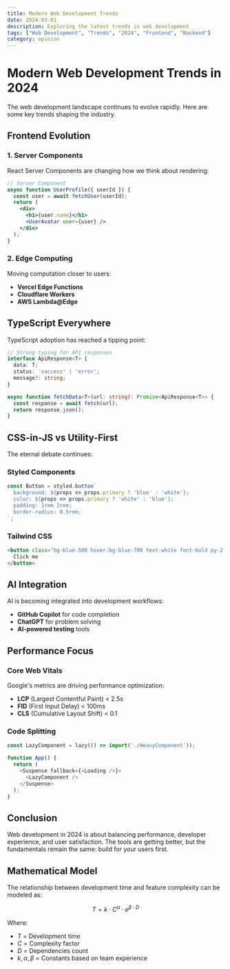 ```yaml
---
title: Modern Web Development Trends
date: 2024-03-01
description: Exploring the latest trends in web development
tags: ["Web Development", "Trends", "2024", "Frontend", "Backend"]
category: opinion
---
```


# Modern Web Development Trends in 2024

The web development landscape continues to evolve rapidly. Here are some key trends shaping the industry.

## Frontend Evolution

### 1. Server Components
React Server Components are changing how we think about rendering:

```jsx
// Server Component
async function UserProfile({ userId }) {                                                                                        
  const user = await fetchUser(userId);
  return (
    <div>
      <h1>{user.name}</h1>
      <UserAvatar user={user} />
    </div>
  );
}
```

### 2. Edge Computing
Moving computation closer to users:

- **Vercel Edge Functions**
- **Cloudflare Workers**
- **AWS Lambda@Edge**

## TypeScript Everywhere

TypeScript adoption has reached a tipping point:

```typescript
// Strong typing for API responses
interface ApiResponse<T> {
  data: T;
  status: 'success' | 'error';
  message?: string;
}

async function fetchData<T>(url: string): Promise<ApiResponse<T>> {
  const response = await fetch(url);
  return response.json();
}
```

## CSS-in-JS vs Utility-First

The eternal debate continues:

### Styled Components
```javascript
const Button = styled.button`
  background: ${props => props.primary ? 'blue' : 'white'};
  color: ${props => props.primary ? 'white' : 'blue'};
  padding: 1rem 2rem;
  border-radius: 0.5rem;
`;
```

### Tailwind CSS
```html
<button class="bg-blue-500 hover:bg-blue-700 text-white font-bold py-2 px-4 rounded">
  Click me
</button>
```

## AI Integration

AI is becoming integrated into development workflows:

- **GitHub Copilot** for code completion
- **ChatGPT** for problem solving
- **AI-powered testing** tools

## Performance Focus

### Core Web Vitals
Google's metrics are driving performance optimization:

- **LCP** (Largest Contentful Paint) < 2.5s
- **FID** (First Input Delay) < 100ms
- **CLS** (Cumulative Layout Shift) < 0.1

### Code Splitting
```javascript
const LazyComponent = lazy(() => import('./HeavyComponent'));

function App() {
  return (
    <Suspense fallback={<Loading />}>
      <LazyComponent />
    </Suspense>
  );
}
```

## Conclusion

Web development in 2024 is about balancing performance, developer experience, and user satisfaction. The tools are getting better, but the fundamentals remain the same: build for your users first.

## Mathematical Model

The relationship between development time and feature complexity can be modeled as:

$$T = k \cdot C^{\alpha} \cdot e^{\beta \cdot D}$$

Where:
- $T$ = Development time
- $C$ = Complexity factor
- $D$ = Dependencies count
- $k, \alpha, \beta$ = Constants based on team experience
